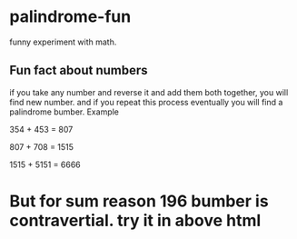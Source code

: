 # palindrome-fun
funny experiment with math.

## Fun fact about numbers
if you take any number and reverse it and add them both together, you will find new number.
and if you repeat this process eventually you will find a palindrome bumber.
Example

354 + 453 = 807

807 + 708 = 1515

1515 + 5151 = 6666


# But for sum reason 196 bumber is contravertial. try it in above html
